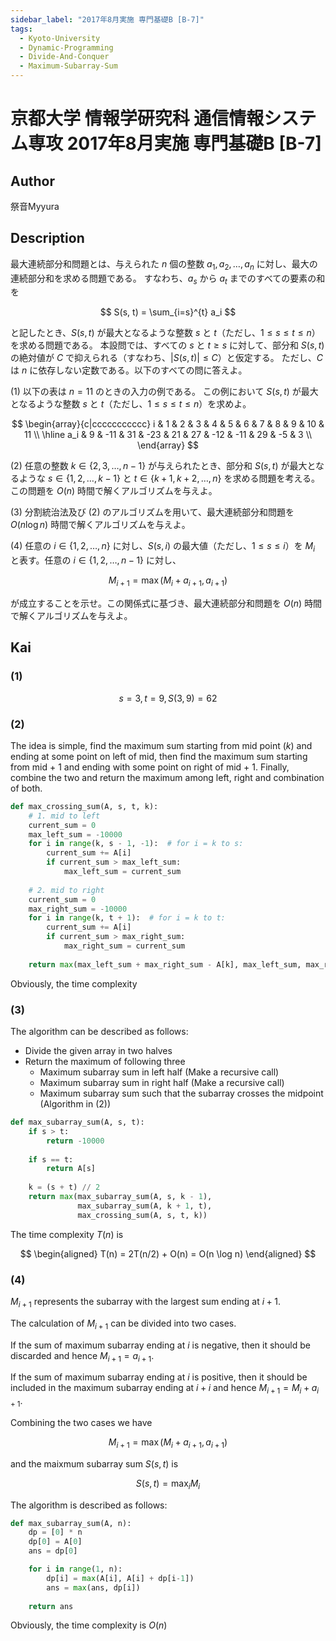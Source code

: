 ```yaml
---
sidebar_label: "2017年8月実施 専門基礎B [B-7]"
tags:
  - Kyoto-University
  - Dynamic-Programming
  - Divide-And-Conquer
  - Maximum-Subarray-Sum
---
```

# 京都大学 情報学研究科 通信情報システム専攻 2017年8月実施 専門基礎B \[B-7\]

## **Author**
祭音Myyura

## **Description**
最大連続部分和問題とは、与えられた $n$ 個の整数 $a_1, a_2, \ldots, a_n$ に対し、最大の連続部分和を求める問題である。
すなわち、$a_s$ から $a_t$ までのすべての要素の和を

$$
S(s, t) = \sum_{i=s}^{t} a_i
$$

と記したとき、$S(s, t)$ が最大となるような整数 $s$ と $t$（ただし、$1 \leq s \leq t \leq n$）を求める問題である。
本設問では、すべての $s$ と $t \geq s$ に対して、部分和 $S(s, t)$ の絶対値が $C$ で抑えられる（すなわち、$|S(s, t)| \leq C$）と仮定する。
ただし、$C$ は $n$ に依存しない定数である。以下のすべての問に答えよ。

(1) 以下の表は $n = 11$ のときの入力の例である。
この例において $S(s, t)$ が最大となるような整数 $s$ と $t$（ただし、$1 \leq s \leq t \leq n$）を求めよ。

$$
\begin{array}{c|ccccccccccc}
i & 1 & 2 & 3 & 4 & 5 & 6 & 7 & 8 & 9 & 10 & 11 \\
\hline
a_i & 9 & -11 & 31 & -23 & 21 & 27 & -12 & -11 & 29 & -5 & 3 \\
\end{array}
$$

(2) 任意の整数 $k \in \{2, 3, \ldots, n-1\}$ が与えられたとき、部分和 $S(s, t)$ が最大となるような $s \in \{1, 2, \ldots, k-1\}$ と $t \in \{k+1, k+2, \ldots, n\}$ を求める問題を考える。
この問題を $O(n)$ 時間で解くアルゴリズムを与えよ。

(3) 分割統治法及び (2) のアルゴリズムを用いて、最大連続部分和問題を $O(n \log n)$ 時間で解くアルゴリズムを与えよ。

(4) 任意の $i \in \{1, 2, \ldots, n\}$ に対し、$S(s, i)$ の最大値（ただし、$1 \leq s \leq i$）を $M_i$ と表す。任意の $i \in \{1, 2, \ldots, n-1\}$ に対し、

$$
M_{i+1} = \max(M_i + a_{i+1}, a_{i+1})
$$

が成立することを示せ。この関係式に基づき、最大連続部分和問題を $O(n)$ 時間で解くアルゴリズムを与えよ。

## **Kai**
### (1)

$$
s = 3, t = 9, S(3, 9) = 62
$$

### (2)
The idea is simple, find the maximum sum starting from mid point ($k$) and ending at some point on left of mid, 
then find the maximum sum starting from mid + 1 and ending with some point on right of mid + 1.
Finally, combine the two and return the maximum among left, right and combination of both.

```python
def max_crossing_sum(A, s, t, k):
    # 1. mid to left
    current_sum = 0
    max_left_sum = -10000
    for i in range(k, s - 1, -1):  # for i = k to s:
        current_sum += A[i]
        if current_sum > max_left_sum:
            max_left_sum = current_sum
    
    # 2. mid to right
    current_sum = 0
    max_right_sum = -10000
    for i in range(k, t + 1):  # for i = k to t:
        current_sum += A[i]
        if current_sum > max_right_sum:
            max_right_sum = current_sum
    
    return max(max_left_sum + max_right_sum - A[k], max_left_sum, max_right_sum)
```

Obviously, the time complexity

### (3)
The algorithm can be described as follows:

- Divide the given array in two halves
- Return the maximum of following three
    - Maximum subarray sum in left half (Make a recursive call)
    - Maximum subarray sum in right half (Make a recursive call)
    - Maximum subarray sum such that the subarray crosses the midpoint (Algorithm in (2))

```python
def max_subarray_sum(A, s, t):
    if s > t:
        return -10000
    
    if s == t:
        return A[s]
    
    k = (s + t) // 2
    return max(max_subarray_sum(A, s, k - 1),
               max_subarray_sum(A, k + 1, t),
               max_crossing_sum(A, s, t, k))
```

The time complexity $T(n)$ is

$$
\begin{aligned}
T(n) = 2T(n/2) + O(n) = O(n \log n)
\end{aligned}
$$

### (4)
$M_{i+1}$ represents the subarray with the largest sum ending at $i+1$.

The calculation of $M_{i+1}$ can be divided into two cases.

If the sum of maximum subarray ending at $i$ is negative, then it should be discarded and hence $M_{i+1} = a_{i+1}$.

If the sum of maximum subarray ending at $i$ is positive, then it should be included in the maximum subarray ending at $i+i$ and hence $M_{i+1} = M_{i} + a_{i+1}$.

Combining the two cases we have

$$
M_{i+1} = \max (M_i + a_{i+1}, a_{i+1})
$$

and the maixmum subarray sum $S(s,t)$ is

$$
S(s, t) = \max_{i} M_i
$$

The algorithm is described as follows:

```python
def max_subarray_sum(A, n):
    dp = [0] * n
    dp[0] = A[0]
    ans = dp[0]

    for i in range(1, n):
        dp[i] = max(A[i], A[i] + dp[i-1])
        ans = max(ans, dp[i])
    
    return ans
```

Obviously, the time complexity is $O(n)$
